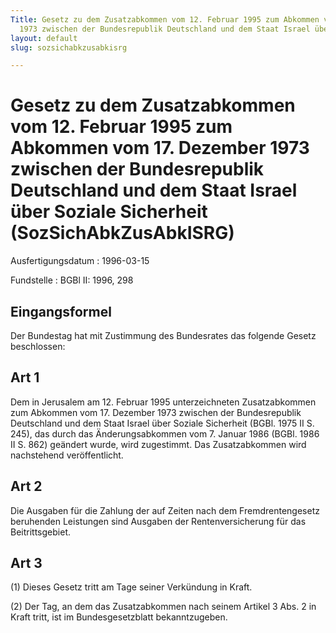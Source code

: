 ```yaml
---
Title: Gesetz zu dem Zusatzabkommen vom 12. Februar 1995 zum Abkommen vom 17. Dezember
  1973 zwischen der Bundesrepublik Deutschland und dem Staat Israel über Soziale Sicherheit
layout: default
slug: sozsichabkzusabkisrg

---
```


# Gesetz zu dem Zusatzabkommen vom 12. Februar 1995 zum Abkommen vom 17. Dezember 1973 zwischen der Bundesrepublik Deutschland und dem Staat Israel über Soziale Sicherheit (SozSichAbkZusAbkISRG)

Ausfertigungsdatum
:   1996-03-15

Fundstelle
:   BGBl II: 1996, 298



## Eingangsformel

Der Bundestag hat mit Zustimmung des Bundesrates das folgende Gesetz
beschlossen:


## Art 1

Dem in Jerusalem am 12. Februar 1995 unterzeichneten Zusatzabkommen
zum Abkommen vom 17. Dezember 1973 zwischen der Bundesrepublik
Deutschland und dem Staat Israel über Soziale Sicherheit (BGBl. 1975
II S. 245), das durch das Änderungsabkommen vom 7. Januar 1986 (BGBl.
1986 II S. 862) geändert wurde, wird zugestimmt. Das Zusatzabkommen
wird nachstehend veröffentlicht.


## Art 2

Die Ausgaben für die Zahlung der auf Zeiten nach dem Fremdrentengesetz
beruhenden Leistungen sind Ausgaben der Rentenversicherung für das
Beitrittsgebiet.


## Art 3

(1) Dieses Gesetz tritt am Tage seiner Verkündung in Kraft.

(2) Der Tag, an dem das Zusatzabkommen nach seinem Artikel 3 Abs. 2 in
Kraft tritt, ist im Bundesgesetzblatt bekanntzugeben.

